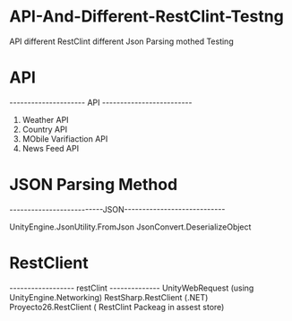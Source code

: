 # API-And-Different-RestClint-Testng

API 
different RestClint 
different Json Parsing mothed  Testing

# API
--------------------- API -------------------------
1. Weather API 
2. Country API
3. MObile Varifiaction API
4. News Feed API


# JSON Parsing Method 
--------------------------JSON----------------------------

UnityEngine.JsonUtility.FromJson
JsonConvert.DeserializeObject

# RestClient
------------------ restClint --------------
UnityWebRequest (using UnityEngine.Networking)
RestSharp.RestClient (.NET)
Proyecto26.RestClient ( RestClint Packeag in assest store)



